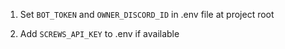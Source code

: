 1. Set `BOT_TOKEN` and `OWNER_DISCORD_ID` in .env file at project root

2. Add `SCREWS_API_KEY` to .env if available
